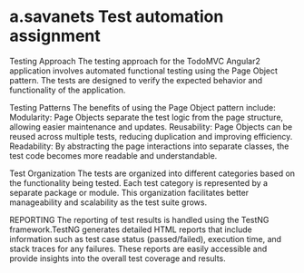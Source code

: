 # a.savanets Test automation assignment
Testing Approach
The testing approach for the TodoMVC Angular2 application involves automated functional testing using the Page Object pattern. The tests are designed to verify the expected behavior and functionality of the application.

Testing Patterns
The benefits of using the Page Object pattern include:
Modularity: Page Objects separate the test logic from the page structure, allowing easier maintenance and updates.
Reusability: Page Objects can be reused across multiple tests, reducing duplication and improving efficiency.
Readability: By abstracting the page interactions into separate classes, the test code becomes more readable and understandable.

Test Organization
The tests are organized into different categories based on the functionality being tested. Each test category is represented by a separate package or module. This organization facilitates better manageability and scalability as the test suite grows.

REPORTING
The reporting of test results is handled using the TestNG framework.TestNG generates detailed HTML reports that include information such as test case status (passed/failed), execution time, and stack traces for any failures. These reports are easily accessible and provide insights into the overall test coverage and results.